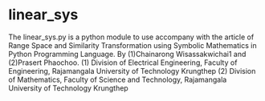 # linear_sys
The linear_sys.py  is a python module to use accompany with the article of 
Range Space and Similarity Transformation using Symbolic Mathematics  in Python Programming Language.
By (1)Chainarong Wisassakwichai1 and (2)Prasert Phaochoo.
(1) Division of Electrical Engineering, Faculty of Engineering, Rajamangala University of Technology Krungthep
(2) Division of Mathematics, Faculty of Science and Technology, Rajamangala University of Technology Krungthep
